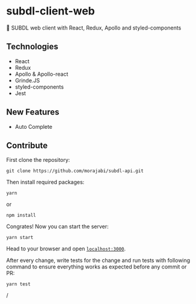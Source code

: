 # subdl-client-web
🍿  SUBDL web client with React, Redux, Apollo and styled-components

## Technologies
- React
- Redux
- Apollo & Apollo-react
- Grinde.JS
- styled-components
- Jest

## New Features
- Auto Complete

## Contribute
First clone the repository:
```
git clone https://github.com/morajabi/subdl-api.git
```

Then install required packages:
```
yarn
```
or
```
npm install
```

Congrates! Now you can start the server:
```
yarn start
```
Head to your browser and open [`localhost:3000`](http://localhost:3000).

After every change, write tests for the change and run tests with following command to ensure everything works as expected before any commit or PR:
```
yarn test
```

/
